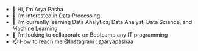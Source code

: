 - 👋 Hi, I’m Arya Pasha
- 👀 I’m interested in Data Processing
- 🌱 I’m currently learning Data Analytics, Data Analyst, Data Science, and Machine Learning
- 💞️ I’m looking to collaborate on Bootcamp any IT programming
- 📫 How to reach me @Instagram : @aryapashaa

<!---
aryapashaa/aryapashaa is a ✨ special ✨ repository because its `README.md` (this file) appears on your GitHub profile.
You can click the Preview link to take a look at your changes.
--->
